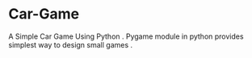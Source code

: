 # Car-Game
A Simple Car Game Using Python . Pygame module in python provides simplest way to design small games .
